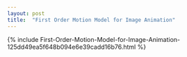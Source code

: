 ```yaml
---
layout: post
title:  "First Order Motion Model for Image Animation"
---
```

{%	include First-Order-Motion-Model-for-Image-Animation-125dd49ea5f648b094e6e39cadd16b76.html	%}
